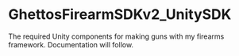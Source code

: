 # GhettosFirearmSDKv2_UnitySDK
The required Unity components for making guns with my firearms framework.
Documentation will follow.
